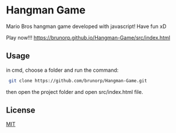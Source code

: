 # Hangman Game
 
Mario Bros hangman game developed with javascript! Have fun xD

Play now!!! https://brunorp.github.io/Hangman-Game/src/index.html
  
## Usage
in cmd, choose a folder and run the command:
 
 ```bash
  git clone https://github.com/brunorp/Hangman-Game.git
 ``` 

then open the project folder and open src/index.html file.
 
## License
 
[MIT](https://choosealicense.com/licenses/mit/)
 
